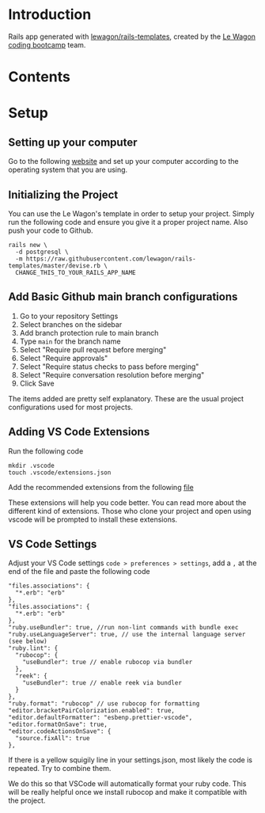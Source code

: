 # Introduction

Rails app generated with [lewagon/rails-templates](https://github.com/lewagon/rails-templates), created by the [Le Wagon coding bootcamp](https://www.lewagon.com) team.

# Contents

# Setup

## Setting up your computer

Go to the following [website](https://github.com/lewagon/setup) and set up your computer according to the operating system that you are using.

## Initializing the Project

You can use the Le Wagon's template in order to setup your project. Simply run the following code and ensure you give it a proper project name. Also push your code to Github.

```
rails new \
  -d postgresql \
  -m https://raw.githubusercontent.com/lewagon/rails-templates/master/devise.rb \
  CHANGE_THIS_TO_YOUR_RAILS_APP_NAME
```

## Add Basic Github main branch configurations

1. Go to your repository Settings
2. Select branches on the sidebar
3. Add branch protection rule to main branch
4. Type `main` for the branch name
5. Select "Require pull request before merging"
6. Select "Require approvals"
7. Select "Require status checks to pass before merging"
8. Select "Require conversation resolution before merging"
9. Click Save

The items added are pretty self explanatory. These are the usual project configurations used for most projects.

## Adding VS Code Extensions

Run the following code

```
mkdir .vscode
touch .vscode/extensions.json
```

Add the recommended extensions from the following [file](.vscode/extensions.json)

These extensions will help you code better. You can read more about the different kind of extensions. Those who clone your project and open using vscode will be prompted to install these extensions.

## VS Code Settings

Adjust your VS Code settings `code > preferences > settings`, add a `,` at the end of the file and paste the following code

```
"files.associations": {
  "*.erb": "erb"
},
"files.associations": {
  "*.erb": "erb"
},
"ruby.useBundler": true, //run non-lint commands with bundle exec
"ruby.useLanguageServer": true, // use the internal language server (see below)
"ruby.lint": {
  "rubocop": {
    "useBundler": true // enable rubocop via bundler
  },
  "reek": {
    "useBundler": true // enable reek via bundler
  }
},
"ruby.format": "rubocop" // use rubocop for formatting
"editor.bracketPairColorization.enabled": true,
"editor.defaultFormatter": "esbenp.prettier-vscode",
"editor.formatOnSave": true,
"editor.codeActionsOnSave": {
  "source.fixAll": true
},
```

If there is a yellow squigily line in your settings.json, most likely the code is repeated. Try to combine them.

We do this so that VSCode will automatically format your ruby code. This will be really helpful once we install rubocop and make it compatible with the project.
